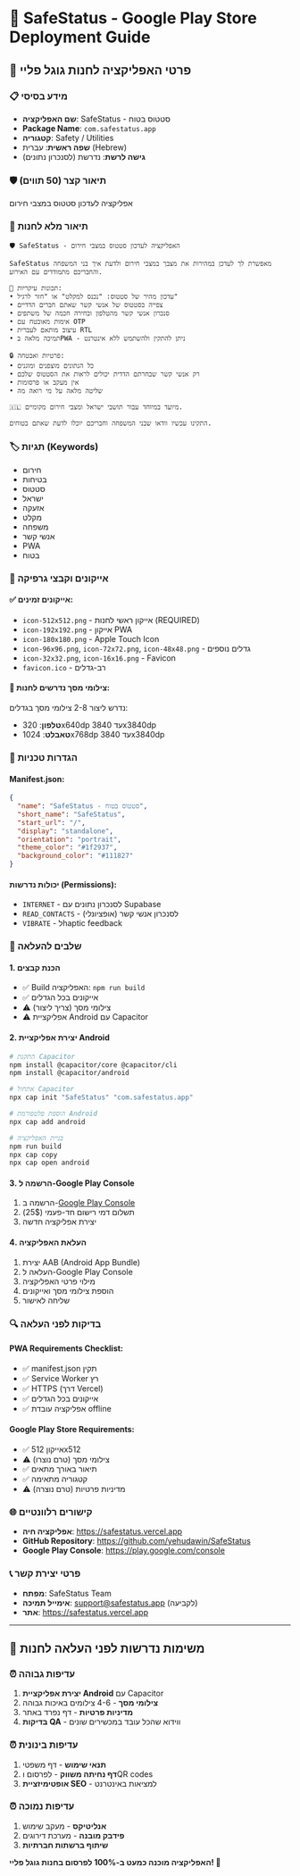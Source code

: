 # 📱 SafeStatus - Google Play Store Deployment Guide

## 🎯 **פרטי האפליקציה לחנות גוגל פליי**

### 📋 **מידע בסיסי**
- **שם האפליקציה**: SafeStatus - סטטוס בטוח
- **Package Name**: `com.safestatus.app`
- **קטגוריה**: Safety / Utilities
- **שפה ראשית**: עברית (Hebrew)
- **גישה לרשת**: נדרשת (לסנכרון נתונים)

### 🛡️ **תיאור קצר (50 תווים)**
אפליקציה לעדכון סטטוס במצבי חירום

### 📝 **תיאור מלא לחנות**
```
🛡️ SafeStatus - האפליקציה לעדכון סטטוס במצבי חירום

SafeStatus מאפשרת לך לעדכן במהירות את מצבך במצבי חירום ולדעת איך בני המשפחה והחבריכם מתמודדים עם האירוע.

🔹 תכונות עיקריות:
• עדכון מהיר של סטטוס: "נכנס למקלט" או "חזר לרגיל"
• צפייה בסטטוס של אנשי קשר שאתם חברים הדדיים
• סנכרון אנשי קשר מהטלפון ובחירה חכמה של משתפים
• אימות מאובטח עם OTP
• עיצוב מותאם לעברית RTL
• תמיכה מלאה בPWA - ניתן להתקין ולהשתמש ללא אינטרנט

🔒 פרטיות ואבטחה:
• כל הנתונים מוצפנים ומוגנים
• רק אנשי קשר שבחרתם הדדית יכולים לראות את הסטטוס שלכם
• אין מעקב או פרסומות
• שליטה מלאה על מי רואה מה

🇮🇱 מיועד במיוחד עבור תושבי ישראל ומצבי חירום מקומיים.

התקינו עכשיו וודאו שבני המשפחה וחבריכם יוכלו לדעת שאתם בטוחים.
```

### 🏷️ **תגיות (Keywords)**
- חירום
- בטיחות
- סטטוס
- ישראל
- אזעקה
- מקלט
- משפחה
- אנשי קשר
- PWA
- בטוח

### 🎨 **אייקונים וקבצי גרפיקה**

#### ✅ **אייקונים זמינים**:
- `icon-512x512.png` - אייקון ראשי לחנות (REQUIRED)
- `icon-192x192.png` - אייקון PWA
- `icon-180x180.png` - Apple Touch Icon
- `icon-96x96.png`, `icon-72x72.png`, `icon-48x48.png` - גדלים נוספים
- `icon-32x32.png`, `icon-16x16.png` - Favicon
- `favicon.ico` - רב-גדלים

#### 📱 **צילומי מסך נדרשים לחנות**:
נדרש ליצור 2-8 צילומי מסך בגדלים:
- **טלפון**: 320x640dp עד 3840x3840dp
- **טאבלט**: 1024x768dp עד 3840x3840dp

### 🔧 **הגדרות טכניות**

#### **Manifest.json**:
```json
{
  "name": "SafeStatus - סטטוס בטוח",
  "short_name": "SafeStatus", 
  "start_url": "/",
  "display": "standalone",
  "orientation": "portrait",
  "theme_color": "#1f2937",
  "background_color": "#111827"
}
```

#### **יכולות נדרשות (Permissions)**:
- `INTERNET` - לסנכרון נתונים עם Supabase
- `READ_CONTACTS` - לסנכרון אנשי קשר (אופציונלי)
- `VIBRATE` - לhaptic feedback

### 🚀 **שלבים להעלאה**

#### **1. הכנת קבצים**
- ✅ Build האפליקציה: `npm run build`
- ✅ אייקונים בכל הגדלים
- ⚠️ צילומי מסך (צריך ליצור)
- ⚠️ אפליקציית Android עם Capacitor

#### **2. יצירת אפליקציית Android**
```bash
# התקנת Capacitor
npm install @capacitor/core @capacitor/cli
npm install @capacitor/android

# אתחול Capacitor
npx cap init "SafeStatus" "com.safestatus.app"

# הוספת פלטפורמת Android
npx cap add android

# בניית האפליקציה
npm run build
npx cap copy
npx cap open android
```

#### **3. הרשמה ל-Google Play Console**
1. הרשמה ב-[Google Play Console](https://play.google.com/console)
2. תשלום דמי רישום חד-פעמי (25$)
3. יצירת אפליקציה חדשה

#### **4. העלאת האפליקציה**
1. יצירת AAB (Android App Bundle)
2. העלאה ל-Google Play Console
3. מילוי פרטי האפליקציה
4. הוספת צילומי מסך ואייקונים
5. שליחה לאישור

### 🔍 **בדיקות לפני העלאה**

#### **PWA Requirements Checklist**:
- ✅ manifest.json תקין
- ✅ Service Worker רץ
- ✅ HTTPS (דרך Vercel)
- ✅ אייקונים בכל הגדלים
- ✅ אפליקציה עובדת offline

#### **Google Play Store Requirements**:
- ✅ אייקון 512x512
- ⚠️ צילומי מסך (טרם נוצרו)
- ✅ תיאור באורך מתאים
- ✅ קטגוריה מתאימה
- ⚠️ מדיניות פרטיות (טרם נוצרה)

### 🌐 **קישורים רלוונטיים**
- **אפליקציה חיה**: https://safestatus.vercel.app
- **GitHub Repository**: https://github.com/yehudawin/SafeStatus
- **Google Play Console**: https://play.google.com/console

### 📞 **פרטי יצירת קשר**
- **מפתח**: SafeStatus Team
- **אימייל תמיכה**: support@safestatus.app (לקביעה)
- **אתר**: https://safestatus.vercel.app

---

## 🚨 **משימות נדרשות לפני העלאה לחנות**

### ⏰ **עדיפות גבוהה**
1. **יצירת אפליקציית Android** עם Capacitor
2. **צילומי מסך** - 4-6 צילומים באיכות גבוהה
3. **מדיניות פרטיות** - דף נפרד באתר
4. **בדיקות QA** - ווידוא שהכל עובד במכשירים שונים

### ⏰ **עדיפות בינונית**  
1. **תנאי שימוש** - דף משפטי
2. **דף נחיתה משווק** - לפרסום וQR codes
3. **אופטימיזציית SEO** - למציאות באינטרנט

### ⏰ **עדיפות נמוכה**
1. **אנליטיקס** - מעקב שימוש
2. **פידבק מובנה** - מערכת דירוגים
3. **שיתוף ברשתות חברתיות**

**האפליקציה מוכנה כמעט ב-100% לפרסום בחנות גוגל פליי! 🎉** 
